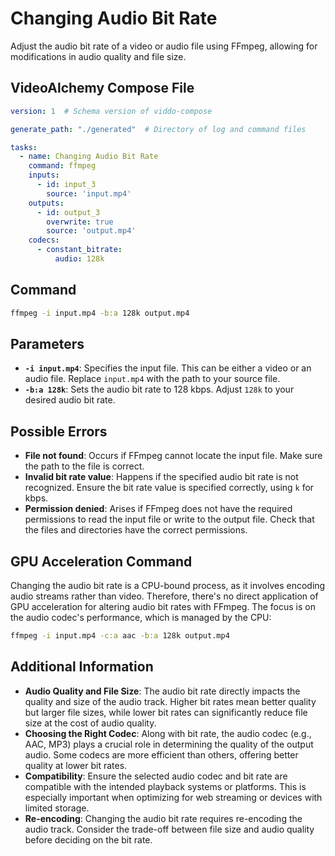 # Changing Audio Bit Rate

Adjust the audio bit rate of a video or audio file using FFmpeg, allowing for modifications in audio quality and file size.

## VideoAlchemy Compose File

```yaml
version: 1  # Schema version of viddo-compose

generate_path: "./generated"  # Directory of log and command files

tasks:
  - name: Changing Audio Bit Rate
    command: ffmpeg
    inputs:
      - id: input_3
        source: 'input.mp4'
    outputs:
      - id: output_3
        overwrite: true
        source: 'output.mp4'
    codecs:
      - constant_bitrate:
          audio: 128k
```

## Command

```bash
ffmpeg -i input.mp4 -b:a 128k output.mp4
```


## Parameters

- **`-i input.mp4`**: Specifies the input file. This can be either a video or an audio file. Replace `input.mp4` with the path to your source file.
- **`-b:a 128k`**: Sets the audio bit rate to 128 kbps. Adjust `128k` to your desired audio bit rate.

## Possible Errors

- **File not found**: Occurs if FFmpeg cannot locate the input file. Make sure the path to the file is correct.
- **Invalid bit rate value**: Happens if the specified audio bit rate is not recognized. Ensure the bit rate value is specified correctly, using `k` for kbps.
- **Permission denied**: Arises if FFmpeg does not have the required permissions to read the input file or write to the output file. Check that the files and directories have the correct permissions.

## GPU Acceleration Command

Changing the audio bit rate is a CPU-bound process, as it involves encoding audio streams rather than video. Therefore, there's no direct application of GPU acceleration for altering audio bit rates with FFmpeg. The focus is on the audio codec's performance, which is managed by the CPU:

```bash
ffmpeg -i input.mp4 -c:a aac -b:a 128k output.mp4
```


## Additional Information

- **Audio Quality and File Size**: The audio bit rate directly impacts the quality and size of the audio track. Higher bit rates mean better quality but larger file sizes, while lower bit rates can significantly reduce file size at the cost of audio quality.
- **Choosing the Right Codec**: Along with bit rate, the audio codec (e.g., AAC, MP3) plays a crucial role in determining the quality of the output audio. Some codecs are more efficient than others, offering better quality at lower bit rates.
- **Compatibility**: Ensure the selected audio codec and bit rate are compatible with the intended playback systems or platforms. This is especially important when optimizing for web streaming or devices with limited storage.
- **Re-encoding**: Changing the audio bit rate requires re-encoding the audio track. Consider the trade-off between file size and audio quality before deciding on the bit rate.